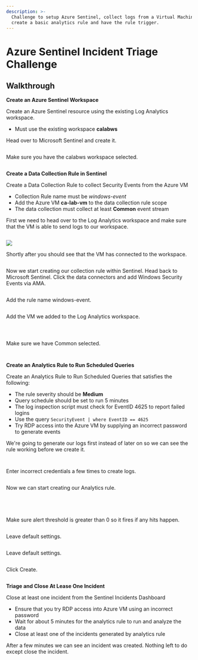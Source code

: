 ```yaml
---
description: >-
  Challenge to setup Azure Sentinel, collect logs from a Virtual Machine(VM),
  create a basic analytics rule and have the rule trigger.
---
```


# Azure Sentinel Incident Triage Challenge

## **Walkthrough**

**Create an Azure Sentinel Workspace**

Create an Azure Sentinel resource using the existing Log Analytics workspace.

* Must use the existing workspace **calabws**

Head over to Microsoft Sentinel and create it.

<figure><img src="../../../.gitbook/assets/image (20) (1).png" alt=""><figcaption></figcaption></figure>



Make sure you have the calabws workspace selected.

<figure><img src="../../../.gitbook/assets/image (19) (1).png" alt=""><figcaption></figcaption></figure>



**Create a Data Collection Rule in Sentinel**

Create a Data Collection Rule to collect Security Events from the Azure VM

* Collection Rule name must be _windows-event_
* Add the Azure VM **ca-lab-vm** to the data collection rule scope
* The data collection must collect at least **Common** event stream



First we need to head over to the Log Analytics workspace and make sure that the VM is able to send logs to our workspace.

<figure><img src="../../../.gitbook/assets/image (12) (1).png" alt=""><figcaption></figcaption></figure>



![](<../../../.gitbook/assets/image (6) (1) (1).png>)



Shortly after you should see that the VM has connected to the workspace.

<figure><img src="../../../.gitbook/assets/image (10) (1).png" alt=""><figcaption></figcaption></figure>

Now we start creating our collection rule within Sentinel. Head back to Microsoft Sentinel. Click the data connectors and add Windows Security Events via AMA.



<figure><img src="../../../.gitbook/assets/image (16) (1).png" alt=""><figcaption></figcaption></figure>

Add the rule name windows-event.

<figure><img src="../../../.gitbook/assets/image (22) (1).png" alt=""><figcaption></figcaption></figure>



Add the VM we added to the Log Analytics workspace.



<figure><img src="../../../.gitbook/assets/image (2) (1) (1) (1) (1) (1).png" alt=""><figcaption></figcaption></figure>



<figure><img src="../../../.gitbook/assets/image (7) (1).png" alt=""><figcaption></figcaption></figure>



<figure><img src="../../../.gitbook/assets/image (15) (1).png" alt=""><figcaption></figcaption></figure>

Make sure we have Common selected.

<figure><img src="../../../.gitbook/assets/image (25).png" alt=""><figcaption></figcaption></figure>





<figure><img src="../../../.gitbook/assets/image (9) (1) (1).png" alt=""><figcaption></figcaption></figure>



**Create an Analytics Rule to Run Scheduled Queries**

Create an Analytics Rule to Run Scheduled Queries that satisfies the following:

* The rule severity should be **Medium**
* Query schedule should be set to run 5 minutes
* The log inspection script must check for EventID 4625 to report failed logins
* Use the query `SecurityEvent | where EventID == 4625`
* Try RDP access into the Azure VM by supplying an incorrect password to generate events&#x20;



We're going to generate our logs first instead of later on so we can see the rule working before we create it.

<figure><img src="../../../.gitbook/assets/image (8) (1).png" alt=""><figcaption></figcaption></figure>

<figure><img src="../../../.gitbook/assets/image (3) (1) (1) (1) (1).png" alt=""><figcaption></figcaption></figure>





Enter incorrect credentials a few times to create logs.

<figure><img src="../../../.gitbook/assets/image (11) (1) (1).png" alt=""><figcaption></figcaption></figure>

Now we can start creating our Analytics rule.

<figure><img src="../../../.gitbook/assets/image (4) (1) (1) (1).png" alt=""><figcaption></figcaption></figure>





<figure><img src="../../../.gitbook/assets/image (1) (1) (1) (1) (1) (1).png" alt=""><figcaption></figcaption></figure>



<figure><img src="../../../.gitbook/assets/image (23).png" alt=""><figcaption></figcaption></figure>



<figure><img src="../../../.gitbook/assets/image (7) (2).png" alt=""><figcaption></figcaption></figure>

Make sure alert threshold is greater than 0 so it fires if any hits happen.

<figure><img src="../../../.gitbook/assets/image (14).png" alt=""><figcaption></figcaption></figure>

Leave default settings.

<figure><img src="../../../.gitbook/assets/image (17) (1).png" alt=""><figcaption></figcaption></figure>



Leave default settings.

<figure><img src="../../../.gitbook/assets/image (13) (1).png" alt=""><figcaption></figcaption></figure>



Click Create.

<figure><img src="../../../.gitbook/assets/image (24) (1).png" alt=""><figcaption></figcaption></figure>



**Triage and Close At Lease One Incident**

Close at least one incident from the Sentinel Incidents Dashboard

* Ensure that you try RDP access into Azure VM using an incorrect password
* Wait for about 5 minutes for the analytics rule to run and analyze the data
* Close at least one of the incidents generated by analytics rule



After a few minutes we can see an incident was created. Nothing left to do except close the incident.&#x20;

<figure><img src="../../../.gitbook/assets/image (5) (1) (1) (1).png" alt=""><figcaption></figcaption></figure>





<figure><img src="../../../.gitbook/assets/image (21).png" alt=""><figcaption></figcaption></figure>

